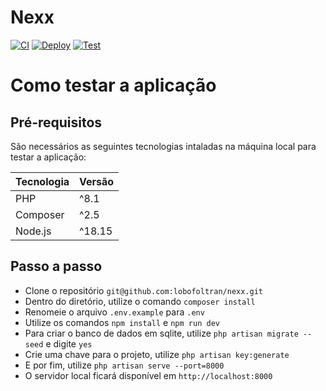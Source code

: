 # Nexx

[![CI](https://github.com/lobofoltran/nexx/workflows/CI/badge.svg)](https://github.com/lobofoltran/nexx/actions)
[![Deploy](https://github.com/lobofoltran/nexx/workflows/Deploy%20FTP/badge.svg)](https://github.com/lobofoltran/nexx/actions)
[![Test](https://github.com/lobofoltran/nexx/workflows/Laravel%20tests/badge.svg)](https://github.com/lobofoltran/nexx/actions)

# Como testar a aplicação

## Pré-requisitos

São necessários as seguintes tecnologias intaladas na máquina local para testar a aplicação:

Tecnologia    | Versão
------------- | -------------
PHP           | ^8.1
Composer      | ^2.5
Node.js       | ^18.15

## Passo a passo

* Clone o repositório `git@github.com:lobofoltran/nexx.git`
* Dentro do diretório, utilize o comando  `composer install`
* Renomeie o arquivo `.env.example` para `.env` 
* Utilize os comandos `npm install` e `npm run dev`
* Para criar o banco de dados em sqlite, utilize `php artisan migrate --seed` e digite `yes`
* Crie uma chave para o projeto, utilize `php artisan key:generate`
* E por fim, utilize `php artisan serve --port=8000`
* O servidor local ficará disponível em `http://localhost:8000`